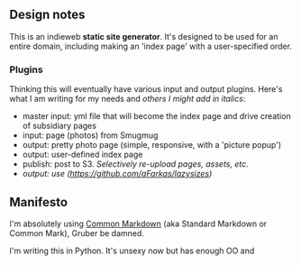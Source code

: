 ## Design notes

This is an indieweb **static site generator**. It's designed to be used for an entire domain, including making an 'index page' with a user-specified order.


### Plugins

Thinking this will eventually have various input and output plugins. Here's what I am writing for my needs and *others I might add in italics*:

* master input: yml file that will become the index page and drive creation of subsidiary pages
* input: page (photos) from Smugmug
* output: pretty photo page (simple, responsive, with a 'picture popup')
* output: user-defined index page
* publish: post to S3. *Selectively re-upload pages, assets, etc.*
* *output: use (https://github.com/aFarkas/lazysizes)*



## Manifesto

I'm absolutely using [Common Markdown](http://commonmark.org/) (aka Standard Markdown or Common Mark), Gruber be damned.

I'm writing this in Python. It's unsexy now but has enough OO and 
